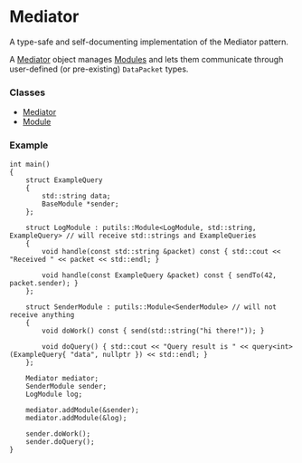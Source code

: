 # Mediator

A type-safe and self-documenting implementation of the Mediator pattern.

A [Mediator](Mediator.md) object manages [Modules](Module.md) and lets them communicate through user-defined (or pre-existing) `DataPacket` types.

### Classes

* [Mediator](Mediator.md)
* [Module](Module.md)

### Example

```
int main()
{
    struct ExampleQuery
    {
        std::string data;
        BaseModule *sender;
    };

    struct LogModule : putils::Module<LogModule, std::string, ExampleQuery> // will receive std::strings and ExampleQueries
    {
        void handle(const std::string &packet) const { std::cout << "Received " << packet << std::endl; }

        void handle(const ExampleQuery &packet) const { sendTo(42, packet.sender); }
    };

    struct SenderModule : putils::Module<SenderModule> // will not receive anything
    {
        void doWork() const { send(std::string("hi there!")); }

        void doQuery() { std::cout << "Query result is " << query<int>(ExampleQuery{ "data", nullptr }) << std::endl; }
    };

    Mediator mediator;
    SenderModule sender;
    LogModule log;

    mediator.addModule(&sender);
    mediator.addModule(&log);

    sender.doWork();
    sender.doQuery();
}
```
